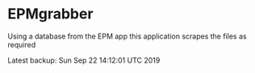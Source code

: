 # EPMgrabber
Using a database from the EPM app this application scrapes the files as required


Latest backup: Sun Sep 22 14:12:01 UTC 2019
